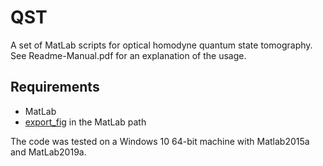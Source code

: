 # QST
A set of MatLab scripts for optical homodyne quantum state tomography.
See Readme-Manual.pdf for an explanation of the usage. 

## Requirements
* MatLab
* [export_fig](https://github.com/altmany/export_fig) in the MatLab path

The code was tested on a Windows 10 64-bit machine with Matlab2015a and MatLab2019a.
